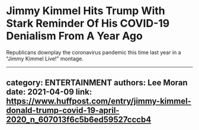 # Jimmy Kimmel Hits Trump With Stark Reminder Of His COVID-19 Denialism From A Year Ago

Republicans downplay the coronavirus pandemic this time last year in a "Jimmy Kimmel Live!" montage.

---
category: ENTERTAINMENT
authors: Lee Moran
date: 2021-04-09
link: https://www.huffpost.com/entry/jimmy-kimmel-donald-trump-covid-19-april-2020_n_607013f6c5b6ed59527cccb4
---

